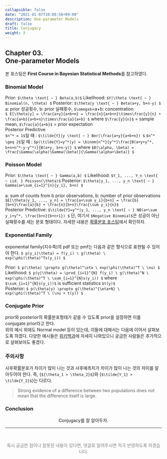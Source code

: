 ```yaml
---
collapsible: false
date: "2021-01-07T10:08:56+09:00"
description: One-parameter Models
draft: false
title: Conjugacy
weight: 3
---
```


## Chapter 03. <br> One-parameter Models
본 포스팅은 **First Course in Bayesian Statistical Methods**를 참고하였다.

### Binomial Model
Prior: `$\theta \text{ ~ } Beta(a,b)$`
Likelihood: `$Y|\theta \text{ ~ } Binomial(n, \theta) $`
Posterior: `$\theta|y \text{ ~ } Beta(a+y, b+n-y) $` <br>
a: prior 성공횟수, b: prior 실패횟수, `$\omega$`=a+b: concentration <br>
`$ E[\theta|y] = \frac{a+y}{a+b+n} = \frac{n}{a+b+n}\times\frac{y}{n} + \frac{a+b}{a+b+n}\times\frac{a}{a+b} $` where `$\frac{y}{n}$` = sample mean, `$\frac{a}{a+b}$` = prior expectation <br>
Posterior Predictive  
`$n^* = 1$`일 때 : `$\tilde{Y}|y \text{ ~ } Ber(\frac{a+y}{a+b+n}) $`
`$n^* \geq 2$`일 때 : `$p(\tilde{Y}=y^*|y) = \binom{n^*}{y^*}\frac{B(a+y+y^*, b+n+n^*-y-y^*)}{B(a+y, b+n-y)} $` where `$B(\alpha, \beta) = \frac{\Gamma(\alpha)\Gamma(\beta)}{\Gamma(\alpha+\beta)} $`

### Poisson Model
Prior: `$\theta \text{ ~ } Gamma(a,b) $`
Likelihood: `$Y_1, ..., Y_n \text{ ~ iid. } Poisson(\theta)$`
Posterior: `$\theta|y_1, ..., y_n \text{ ~ } Gamma(a+\sum_{i=1}^{n}{y_i}, b+n) $` <br>  
a: sum of counts from b prior observations, b: number of prior observations <br>
`$E[\theta|y_1, ..., y_n] = \frac{a+\sum y_i}{b+n} = \frac{b}{b+n}\frac{a}{b} + \frac{n}{b+n}\frac{\sum y_i}{n}$` <br>
Posterior Predictive: `$\tilde{Y}=y^*|y_1, ..., y_n \text{ ~ } NB(a+\sum y_i+y^*, \frac{b+n}{b+n+1}) $`
단, 여기서 `$Negative Binomial$`은 성공이 아닌 실패횟수를 세는 분포 형태이다. 자세한 내용은 [확률분포 포스팅](/posts/statistics/statistics/probability_distribution/)에서 확인하자.

### Exponential Family
exponential family(지수족)의 pdf 또는 pmf는 다음과 같은 형식으로 표현될 수 있어야 한다. `$ p(y_i|\theta) = f(y_i) \ g(\theta) \ exp(\phi(\theta)^Ts(y_i)) $`

Prior: `$ p(\theta) \propto g(\theta)^\eta \ exp(\phi(\theta)^T \ \nu) $`  
Likelihood: `$ p(y|\theta) = \prod_{i=1}^{N} f(y_i) \ g(\theta)^N \ exp(\phi(\theta)^T \ \sum_{i=1}^{N}s(y_i)) $` where `$\sum_{i=1}^{N}s(y_i))$` is sufficient statistics `$t(y)$`  
Posterior: `$ p(\theta|y) \propto g(\theta)^{\eta+N} \ exp(\phi(\theta)^T \ (\nu + t(y)) $`  

### Conjugate Prior
prior와 posterior의 확률분포형태가 같을 수 있도록 prior을 설정하면 이를 conjugate prior라고 한다.  
위의 예시 외에도 Normal model 등이 있는데, 이들에 대해서는 다음에 이어서 살펴보도록 하겠다.
다양한 예시들은 [위키백과](https://en.wikipedia.org/wiki/Conjugate_prior)에 자세히 나와있으니 궁금한 사람들은 추가적으로 살펴보아도 좋겠다.

### 주의사항
사후확률분포가 차이가 많이 나는 것과 사후예측치가 차이가 많이 나는 것의 차이를 알아두어야 한다. 즉, {`${\theta_1 > \theta_2}$`}와 {`$\tilde{Y_1} > \tilde{Y_2}$`}는 다르다.
> Strong evidence of a difference between two populations does not mean that the difference itself is large.

### Conclusion
<p style='text-align: center'> Conjugacy를 잘 알아두자. </p> 

---
<br> 
<p style='text-align: center; color:gray'> 혹시 궁금한 점이나 잘못된 내용이 있다면, 댓글로 알려주시면 적극 반영하도록 하겠습니다. </p>

<br>
<br>